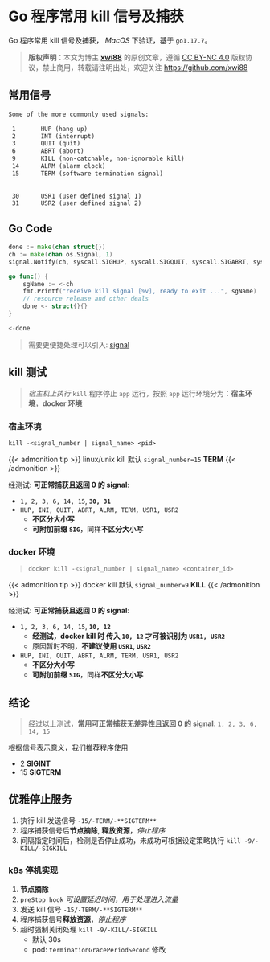 # Go 程序常用 kill 信号及捕获


Go 程序常用 kill 信号及捕获， *MacOS* 下验证，基于 `go1.17.7`。

<!--more-->

>**版权声明**：本文为博主 **[xwi88](https://github.com/xwi88)** 的原创文章，遵循 [CC BY-NC 4.0](https://creativecommons.org/licenses/by-nc/4.0/) 版权协议，禁止商用，转载请注明出处，欢迎关注 <https://github.com/xwi88>

## 常用信号

```tex
Some of the more commonly used signals:

 1       HUP (hang up)
 2       INT (interrupt)
 3       QUIT (quit)
 6       ABRT (abort)
 9       KILL (non-catchable, non-ignorable kill)
 14      ALRM (alarm clock)
 15      TERM (software termination signal)
 
 
 30      USR1 (user defined signal 1)
 31      USR2 (user defined signal 2)
```

## Go Code

```go
done := make(chan struct{})
ch := make(chan os.Signal, 1)
signal.Notify(ch, syscall.SIGHUP, syscall.SIGQUIT, syscall.SIGABRT, syscall.SIGKILL, syscall.SIGALRM, syscall.SIGUSR1, syscall.SIGUSR2, syscall.SIGTERM, syscall.SIGINT)

go func() {
    sgName := <-ch
    fmt.Printf("receive kill signal [%v], ready to exit ...", sgName)
    // resource release and other deals
    done <- struct{}{}
}

<-done
```

>需要更便捷处理可以引入: [signal](https://github.com/love-wheel/signal)

## kill 测试

>*宿主机上执行* `kill` 程序停止 `app` 运行，按照 `app` 运行环境分为：**宿主环境**，**docker 环境**

### 宿主环境

`kill -<signal_number | signal_name> <pid>`

{{< admonition tip >}}
linux/unix kill 默认 `signal_number=15` **TERM**
{{< /admonition >}}

经测试: **可正常捕获且返回 0 的 signal**:

- `1, 2, 3, 6, 14, 15`, **`30, 31`**
- `HUP, INI, QUIT, ABRT, ALRM, TERM, USR1, USR2`
  - **不区分大小写**
  - **可附加前缀 `SIG`**，同样**不区分大小写**

### docker 环境

> `docker kill -<signal_number | signal_name> <container_id>`

{{< admonition tip >}}
docker kill 默认 `signal_number=9` **KILL**
{{< /admonition >}}

经测试: **可正常捕获且返回 0 的 signal**:

- `1, 2, 3, 6, 14, 15`, **`10, 12`**
  - **经测试，docker kill 时 传入 `10, 12` 才可被识别为 `USR1, USR2`**
  - 原因暂时不明，**不建议使用 `USR1`, `USR2`**
- `HUP, INI, QUIT, ABRT, ALRM, TERM, USR1, USR2`
  - **不区分大小写**
  - **可附加前缀 `SIG`**，同样**不区分大小写**

## 结论

>经过以上测试，**常用可正常捕获无差异性且返回 0 的 signal**: `1, 2, 3, 6, 14, 15`

根据信号表示意义，我们推荐程序使用

- 2 **SIGINT**
- 15 **SIGTERM**

## 优雅停止服务

1. 执行 kill 发送信号 `-15/-TERM/-**SIGTERM**`
2. 程序捕获信号后**节点摘除**, **释放资源**，*停止程序*
3. 间隔指定时间后，检测是否停止成功，未成功可根据设定策略执行 `kill -9/-KILL/-SIGKILL`

### k8s 停机实现

1. **节点摘除**
2. `preStop hook` *可设置延迟时间，用于处理进入流量*
3. 发送 kill 信号 `-15/-TERM/-**SIGTERM**`
4. 程序捕获信号**释放资源**，*停止程序*
5. 超时强制关闭处理 `kill -9/-KILL/-SIGKILL`
    - 默认 30s
    - pod: `terminationGracePeriodSecond` 修改

